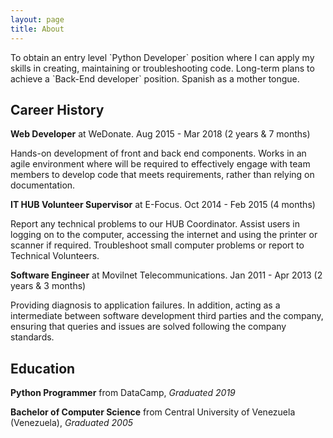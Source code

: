 ```yaml
---
layout: page
title: About
---
```


<p class="message">
To obtain an entry level `Python Developer` position where I can apply my skills in creating, maintaining or troubleshooting code. Long-term plans to achieve a `Back-End developer` position. Spanish as a mother tongue.
</p>

## Career History

**Web Developer** at WeDonate. Aug 2015 - Mar 2018 (2 years & 7 months)

Hands-on development of front and back end components. Works in an agile environment where will be required to effectively engage with team members to develop code that meets requirements, rather than relying on documentation.

**IT HUB Volunteer Supervisor** at E-Focus. Oct 2014 - Feb 2015 (4 months)

Report any technical problems to our HUB Coordinator. Assist users in logging on to the computer, accessing the internet and using the printer or scanner if required. Troubleshoot small computer problems or report to Technical Volunteers.

**Software Engineer** at Movilnet Telecommunications. Jan 2011 - Apr 2013 (2 years & 3 months)

Providing diagnosis to application failures. In addition, acting as a intermediate between software development third parties and the company, ensuring that queries and issues are solved following the company standards.

## Education

**Python Programmer** from DataCamp, _Graduated 2019_

**Bachelor of Computer Science** from Central University of Venezuela (Venezuela), _Graduated 2005_
